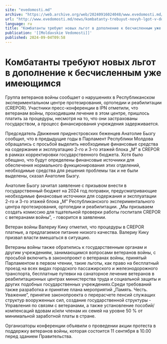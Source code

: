```yaml
---
site: "evedomosti.md"
archive: "https://web.archive.org/web/20240916024048/www.evedomosti.md/news/kombatanty-trebuyut-novyh-lgot-v-dopolnenie-k-beschislennym"
url: "http://www.evedomosti.md/news/kombatanty-trebuyut-novyh-lgot-v-dopolnenie-k-beschislennym"
language: ru
title: "Комбатанты требуют новых льгот в дополнение к бесчисленным уже имеющимся"
publication: '[[Moldavskie Vedomosti]]'
published: 2024-09-04T09:58
---
```


# Комбатанты требуют новых льгот в дополнение к бесчисленным уже имеющимся

Группа ветеранов войны сообщает о нарушениях в Республиканском экспериментальном центре протезирования, ортопедии и реабилитации (CREPOR). Участники пресс-конференции в IPN отметили, что ветеранам войны, проходившим лечение в этом центре, пришлось платить за процедуры, несмотря на то, что они застрахованы государством, а процесс финансирования учреждения задерживается.

Председатель Движения приднестровских беженцев Анатолие Бызгу сообщил, что в предыдущие годы в Парламент Республики Молдова обращались с просьбой выделить необходимые финансовые средства на содержание и эксплуатацию 2-го и 3-го этажей блока „М” в CREPOR в рамках корректировки государственного бюджета. Хотя было обещано, что будут определены финансовые источники для обеспечения нормального функционирования этих отделений, необходимые средства для решения проблемы так и не были выделены, сказал Анатолие Бызгу.

Анатолие Бызгу зачитал заявление с призывом внести в государственный бюджет на 2024 год поправки, предусматривающие необходимые финансовые источники для содержания и эксплуатации 2-го и 3-го этажей блока „М” Республиканского экспериментального центра протезирования, ортопедии и реабилитации. „Мы призываем создать комиссию для тщательной проверки работы госпиталя CREPOR с ветеранами войны”, - говорится в заявлении.

Ветеран войны Валериу Кику отметил, что процедуры в CREPOR платные, а предлагаемое питание низкого качества. Валериу Кику призвал власти вмешаться в ситуацию.

Ветераны войны также обратились к государственным органам и другим учреждениям, занимающимся вопросами ветеранов войны, с просьбой включить в законопроект о ветеранах войны, принятый Парламентом в первом чтении, такие льготы, как право на бесплатный проезд на всех видах городского пассажирского и железнодорожного транспорта, бесплатные путевки на санаторное лечение ветеранов в реабилитационных центрах министерства труда и социальной защиты и других подобных государственных учреждениях.Среди требований также разработка и принятие плана мероприятий „Память. Честь. Уважение”, принятие законопроекта о перерасчете пенсий служащих структур вооруженных сил, создание государственной структуры - Управления по связям с ветеранами, а также установление пособий/компенсаций вдовам и/или членам их семей на уровне 50 % от минимальной заработной платы в стране.

Организаторы конференции объявили о проведении акции протеста в поддержку ветеранов войны, которая состоится 11 сентября в 10.00 перед зданием Правительства.